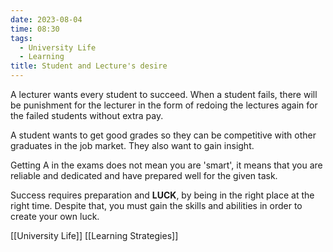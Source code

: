 ```yaml
---
date: 2023-08-04
time: 08:30
tags:
  - University Life
  - Learning
title: Student and Lecture's desire
---
```


A lecturer wants every student to succeed.
When a student fails, there will be punishment for the lecturer in the form of redoing the lectures again for the failed students without extra pay.

A student wants to get good grades so they can be competitive with other graduates in the job market.
They also want to gain insight.

Getting A in the exams does not mean you are 'smart', it means that you are reliable and dedicated and have prepared well for the given task.

Success requires preparation and **LUCK**, by being in the right place at the right time. Despite that, you must gain the skills and abilities in order to create your own luck.

[[University Life]] [[Learning Strategies]]
